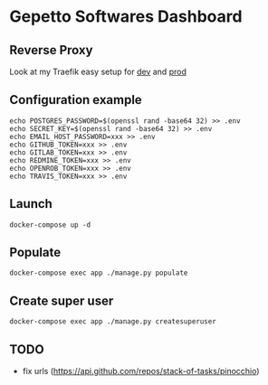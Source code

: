 # Gepetto Softwares Dashboard

## Reverse Proxy

Look at my Traefik easy setup for [dev](https://github.com/nim65s/traefik-dev) and
[prod](https://github.com/nim65s/traefik-prod)

## Configuration example

```
echo POSTGRES_PASSWORD=$(openssl rand -base64 32) >> .env
echo SECRET_KEY=$(openssl rand -base64 32) >> .env
echo EMAIL_HOST_PASSWORD=xxx >> .env
echo GITHUB_TOKEN=xxx >> .env
echo GITLAB_TOKEN=xxx >> .env
echo REDMINE_TOKEN=xxx >> .env
echo OPENROB_TOKEN=xxx >> .env
echo TRAVIS_TOKEN=xxx >> .env
```

## Launch

`docker-compose up -d`

## Populate

`docker-compose exec app ./manage.py populate`

## Create super user

`docker-compose exec app ./manage.py createsuperuser`

## TODO

- fix urls (https://api.github.com/repos/stack-of-tasks/pinocchio)
